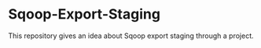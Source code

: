 # Sqoop-Export-Staging
This repository gives an idea about Sqoop export staging  through a project.
